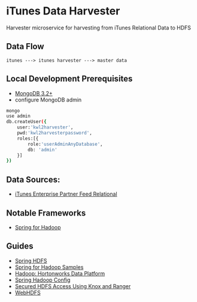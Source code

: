 # iTunes Data Harvester
Harvester microservice for harvesting from iTunes Relational Data to HDFS

## Data Flow
```
itunes ---> itunes harvester ---> master data
```

## Local Development Prerequisites
- [MongoDB 3.2+](https://github.com/hack-of-all-codes/notes-database/blob/master/MongoDB/Setup.md)
- configure MongoDB admin
```sh
mongo
use admin
db.createUser({
    user:'kwl2harvester',
    pwd:'kwl2harvesterpassword',
    roles:[{
        role:'userAdminAnyDatabase', 
        db: 'admin'
    }]
})
```

## Data Sources:
- [iTunes Enterprise Partner Feed Relational](https://affiliate.itunes.apple.com/resources/documentation/itunes-enterprise-partner-feed/)

## Notable Frameworks
- [Spring for Hadoop](http://docs.spring.io/spring-hadoop/docs/2.5.0.RELEASE/reference/html/introduction.html)

## Guides
- [Spring HDFS](http://docs.spring.io/spring-hadoop/docs/current/reference/html/springandhadoop-fs.html)
- [Spring for Hadoop Samples](https://github.com/spring-projects/spring-hadoop-samples)
- [Hadoop: Hortonworks Data Platform](https://github.com/spring-projects/spring-hadoop/wiki/Build-with-Hortonworks-HDP-2.2)
- [Spring Hadoop Config](http://docs.spring.io/autorepo/docs/spring-hadoop/current/reference/html/springandhadoop-config.html)
- [Secured HDFS Access Using Knox and Ranger](https://hortonworks.com/hadoop-tutorial/manage-security-policy-hive-hbase-knox-ranger/)
- [WebHDFS](https://hadoop.apache.org/docs/r1.0.4/webhdfs.html)